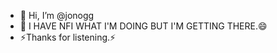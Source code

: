 - 👋 Hi, I’m @jonogg
- 👀 I HAVE NFI WHAT I'M DOING BUT I'M GETTING THERE.😄
- ⚡Thanks for listening.⚡

<!---
jonogg/jonogg is a ✨ special ✨ repository because its `README.md` (this file) appears on your GitHub profile.
You can click the Preview link to take a look at your changes.
--->
